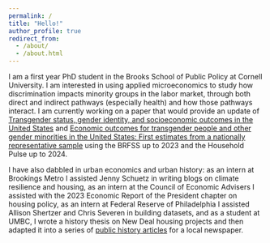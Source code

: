 ```yaml
---
permalink: /
title: "Hello!"
author_profile: true
redirect_from: 
  - /about/
  - /about.html
---
```


I am a first year PhD student in the Brooks School of Public Policy at Cornell University. I am interested in using applied microeconomics to study how discrimination impacts minority groups in the labor market, through both direct and indirect pathways (especially health) and how those pathways interact. I am currently working on a paper that would provide an update of [Transgender status, gender identity, and socioeconomic outcomes in the United States](https://journals.sagepub.com/doi/abs/10.1177/0019793920902776?journalCode=ilra) and [Economic outcomes for transgender people and other gender minorities in the United States: First estimates from a nationally representative sample](https://onlinelibrary.wiley.com/doi/abs/10.1002/soej.12594) using the BRFSS up to 2023 and the Household Pulse up to 2024. 

I have also dabbled in urban economics and urban history: as an intern at Brookings Metro I assisted Jenny Schuetz in writing blogs on climate resilience and housing, as an intern at the Council of Economic Advisers I assisted with the 2023 Economic Report of the President chapter on housing policy, as an intern at Federal Reserve of Philadelphia I assisted Allison Shertzer and Chris Severen in building datasets, and as a student at UMBC, I wrote a history thesis on New Deal housing projects and then adapted it into a series of [public history articles](https://ggwash.org/contributors/rebecca-mann) for a local newspaper.
